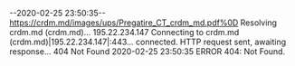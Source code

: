 --2020-02-25 23:50:35--  https://crdm.md/images/ups/Pregatire_CT_crdm_md.pdf%0D
Resolving crdm.md (crdm.md)... 195.22.234.147
Connecting to crdm.md (crdm.md)|195.22.234.147|:443... connected.
HTTP request sent, awaiting response... 404 Not Found
2020-02-25 23:50:35 ERROR 404: Not Found.

